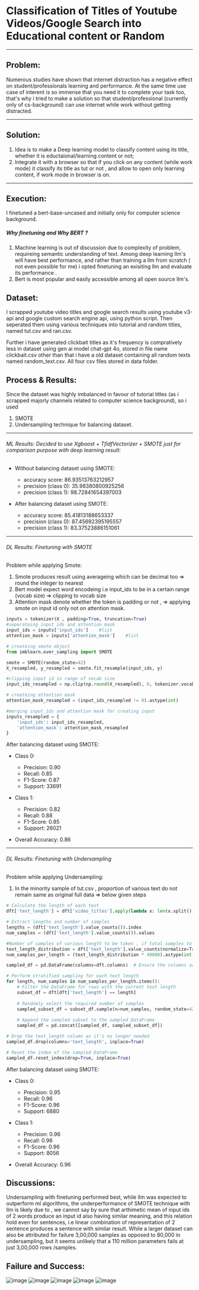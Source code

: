 # Classification of Titles of Youtube Videos/Google Search into Educational content or Random
---
## Problem:
Numerous studies have shown that internet distraction has a negative effect on student/professionals learning and performance.
At the same time use case of interent is so immense that you need it to complete your task too, that's why i tried to make a 
solution so that student/professional (currently only of cs-background) can use internet while work without getting distracted.

---
## Solution:
1. Idea is to make a Deep learning model to classify content using its title, whether it is eductaional/learning content or not;
2. Integrate it with a browser so that if you click on any content (while work mode) it classify its title as tut or not , and allow to open only learning content, if work mode in browser is on.

---
## Execution:
I finetuned a bert-base-uncased and initially only for computer science background.
##### Why finetuning and Why BERT ?
1. Machine learning is out of discussion due to complexity of problem, requireing semantic understanding of text. Among deep learning llm's will have best performance, and rather than training a llm from scratch ( not even possible for me) i opted finetuning an exisiting llm and evaluate its performance . 
2. Bert is most popular and easily accessible among all open source llm's.

## Dataset:
I scrapped youtube video titles and google search results using youtube v3-api and google custom search engine api, using python script. Then seperated them using various techniques into tutorial and random titles, named tut.csv and ran.csv.

Further i have generated clickbait titles as it's frequency is compratively less in dataset using gen ai model chat-gpt 4o, stored in file name clickbait.csv other than that i have a old dataset containing all random texts named random_text.csv.
All four csv files stored in data folder.

## Process & Results:
Since the dataset was highly imbalanced in favour of tutorial titles (as i scrapped majorly channels related to computer science background), so i used 
1. SMOTE
2. Undersampling technique
for balancing dataset.

---
###### ML Results: Decided to use Xgboost + TfidfVectorizer + SMOTE just for comparison purpose with deep learning result:
- Without balancing dataset using SMOTE: 
  - accuracy score: 86.93513763212957
  - precision (class 0): 35.98380800925256
  - precision (class 1): 98.72841654397003

- After balancing dataset using SMOTE:
  - accuracy score: 85.41813188653337
  - precision (class 0): 87.45692395195557
  - precision (class 1): 83.37523886151061

---
###### DL Results: Finetuning with SMOTE
Problem while applying Smote:
1. Smote produces result using averageing which can be decimal too => round the integer to nearest
2. Bert model expect word encodeing i.e input_ids to be in a certain range (vocab size) => clipping to vocab size
3. Attention mask denote whether the token is padding or not , => applying smote on input id only not on attention mask.

```python
inputs = tokenizer(X , padding=True, truncation=True)
#seperateing input ids and attention mask
input_ids = inputs['input_ids']    #list 
attention_mask = inputs['attention_mask']    #list

# createing smote object
from imblearn.over_sampling import SMOTE

smote = SMOTE(random_state=42)
X_resampled, y_resampled = smote.fit_resample(input_ids, y)

#clipping input id in range of vocab size
input_ids_resampled = np.clip(np.round(X_resampled), 0, tokenizer.vocab_size - 1).astype(int)

# createing attention mask
attention_mask_resampled = (input_ids_resampled != 0).astype(int)

#merging input_ids and attention mask for creating input
inputs_resampled = {
    'input_ids': input_ids_resampled,
    'attention_mask': attention_mask_resampled
}
```

After balancing dataset using SMOTE:
- Class 0:
  - Precision: 0.90
  - Recall: 0.85
  - F1-Score: 0.87
  - Support: 33691
- Class 1:
  - Precision: 0.82
  - Recall: 0.88
  - F1-Score: 0.85
  - Support: 26021

- Overall Accuracy: 0.86

---
###### DL Results: Finetuning with Undersampling

Problem while applying Undersampling:
1. In the minority sample of tut.csv , proportion of various text do not remain same as original full data => below given steps

```python
# Calculate the length of each text
dft['text_length'] = dft['video_titles'].apply(lambda x: len(x.split()))

# Extract lengths and number of samples
lengths = (dft['text_length'].value_counts()).index
num_samples = (dft['text_length'].value_counts()).values

#Number of samples of various length to be taken , if total samples to be taken is 40000
text_length_distribution = dft['text_length'].value_counts(normalize=True)
num_samples_per_length = (text_length_distribution * 40000).astype(int)

sampled_df = pd.DataFrame(columns=dft.columns)  # Ensure the columns are consistent

# Perform stratified sampling for each text length
for length, num_samples in num_samples_per_length.items():
    # Filter the DataFrame for rows with the current text length
    subset_df = dft[dft['text_length'] == length]
    
    # Randomly select the required number of samples
    sampled_subset_df = subset_df.sample(n=num_samples, random_state=42)
    
    # Append the sampled subset to the sampled DataFrame
    sampled_df = pd.concat([sampled_df, sampled_subset_df])

# Drop the text_length column as it's no longer needed
sampled_df.drop(columns='text_length', inplace=True)

# Reset the index of the sampled DataFrame
sampled_df.reset_index(drop=True, inplace=True)
```
After balancing dataset using SMOTE:
- Class 0:
  - Precision: 0.95
  - Recall: 0.96
  - F1-Score: 0.96
  - Support: 6880
- Class 1:
  - Precision: 0.96
  - Recall: 0.96
  - F1-Score: 0.96
  - Support: 8056

- Overall Accuracy: 0.96

## Discussions:
Undersampling with finetuning performed best, while llm was expected to outperform ml algorithms, the underperformance of SMOTE technique with llm is likely due to , we cannot say by sure that arthimetic mean of input ids of 2 words produce an input id also having similar meaning, and this relation hold even for sentences, i.e linear combination of representation of 2 sentence produces a sentence with similar result.  While a larger dataset can also be attributed for failure 3,00,000 samples as opposed to 80,000 in undersampling, but it seems unlikely that a 110 million parameters fails at just 3,00,000 rows /samples.

## Failure and Success:
![image](https://github.com/nirju123/Tut_or_Not/blob/main/output/failed1.png)
![image](https://github.com/nirju123/Tut_or_Not/blob/main/output/failed2.png)
![image](https://github.com/nirju123/Tut_or_Not/blob/main/output/failed3.png)
![image](https://github.com/nirju123/Tut_or_Not/blob/main/output/success1.png)
![image](https://github.com/nirju123/Tut_or_Not/blob/main/output/success1.png)









